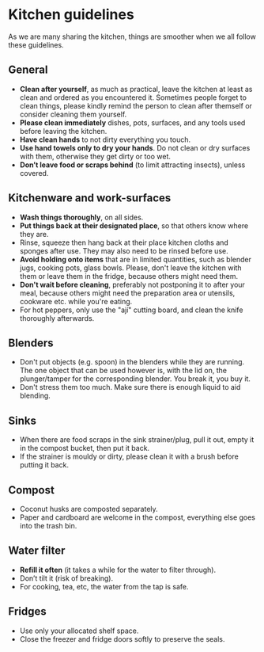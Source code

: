 # Kitchen guidelines

As we are many sharing the kitchen, things are smoother when we all follow these guidelines.

## General
* **Clean after yourself**, as much as practical, leave the kitchen at least as clean and ordered as you encountered it. Sometimes people forget to clean things, please kindly remind the person to clean after themself or consider cleaning them yourself.
* **Please clean immediately** dishes, pots, surfaces, and any tools used before leaving the kitchen.
* **Have clean hands** to not dirty everything you touch.
* **Use hand towels only to dry your hands**. Do not clean or dry surfaces with them, otherwise they get dirty or too wet.
* **Don’t leave food or scraps behind** (to limit attracting insects), unless covered.

## Kitchenware and work-surfaces
* **Wash things thoroughly**, on all sides.
* **Put things back at their designated place**, so that others know where they are.
* Rinse, squeeze then hang back at their place kitchen cloths and sponges after use. They may also need to be rinsed before use.
* **Avoid holding onto items** that are in limited quantities, such as blender jugs, cooking pots, glass bowls. Please, don't leave the kitchen with them or leave them in the fridge, because others might need them.
* **Don't wait before cleaning**, preferably not postponing it to after your meal, because others might need the preparation area or utensils, cookware etc. while you're eating.
* For hot peppers, only use the "ají" cutting board, and clean the knife thoroughly afterwards.

## Blenders
* Don't put objects (e.g. spoon) in the blenders while they are running. The one object that can be used however is, with the lid on, the plunger/tamper for the corresponding blender. You break it, you buy it.
* Don't stress them too much. Make sure there is enough liquid to aid blending.

## Sinks
* When there are food scraps in the sink strainer/plug, pull it out, empty it in the compost bucket, then put it back.
* If the strainer is mouldy or dirty, please clean it with a brush before putting it back.

## Compost
* Coconut husks are composted separately.
* Paper and cardboard are welcome in the compost, everything else goes into the trash bin.

## Water filter
* **Refill it often** (it takes a while for the water to filter through).
* Don’t tilt it (risk of breaking).
* For cooking, tea, etc, the water from the tap is safe.

## Fridges
* Use only your allocated shelf space.
* Close the freezer and fridge doors softly to preserve the seals.
